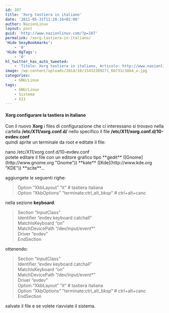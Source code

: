 ```yaml
---
id: 107
title: 'Xorg tastiera in italiano'
date: '2011-05-31T11:28:16+02:00'
author: NazionLinux
layout: post
guid: 'http://www.nazionlinux.com/?p=107'
permalink: /xorg-tastiera-in-italiano/
'Hide SexyBookmarks':
    - '0'
'Hide OgTags':
    - '0'
hl_twitter_has_auto_tweeted:
    - 'Titolo: Xorg tastiera in italiano, Articolo: http://www.nazionlinux.com/?p=107'
image: /wp-content/uploads/2014/10/15432309271_6b731c38b4_o.jpg
categories:
    - GNU/Linux
tags:
    - GNU/Linux
    - Sistema
    - X11
---
```


#### Xorg configurare la tastiera in italiano

Con il nuovo **Xorg** i files di configurazione che ci interessano si trovavo nella cartella **/etc/X11/xorg.conf.d/** nello specifico il file **/etc/X11/xorg.conf.d/10-evdev.conf**  
quindi aprite un terminale da root e editate il file:

<div class="wp-terminal">nano /etc/X11/xorg.conf.d/10-evdev.conf  
</div>potete editare il file con un editore grafico tipo **gedit** ([Gnome](http://www.gnome.org "Gnome")) **kate** ([Kde](http://www.kde.org "KDE")) **scite**…

aggiungete le seguenti righe:

> Option “XkbLayout” “it” # tastiera italiana  
> Option “XkbOptions” “terminate:ctrl\_alt\_bksp” # ctrl+alt+canc

nella sezione **keyboard**:

> Section “InputClass”  
> Identifier “evdev keyboard catchall”  
> MatchIsKeyboard “on”  
> MatchDevicePath “/dev/input/event\*”  
> Driver “evdev”  
> EndSection

ottenendo:

> Section “InputClass”  
> Identifier “evdev keyboard catchall”  
> MatchIsKeyboard “on”  
> MatchDevicePath “/dev/input/event\*”  
> Driver “evdev”  
> Option “XkbLayout” “it” # tastiera italiana  
> Option “XkbOptions” “terminate:ctrl\_alt\_bksp” # ctrl+alt+canc  
> EndSection

salvate il file e se volete riavviate il sistema.